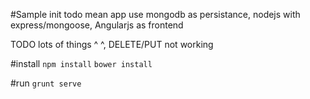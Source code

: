 #Sample init todo mean app
use mongodb as persistance, nodejs with express/mongoose, Angularjs as frontend

TODO lots of things ^ ^, DELETE/PUT not working


#install
`npm install`
`bower install`

#run
`grunt serve`
